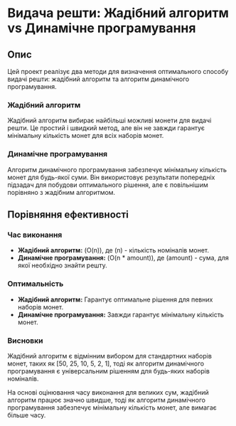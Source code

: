 # Видача решти: Жадібний алгоритм vs Динамічне програмування

## Опис

Цей проект реалізує два методи для визначення оптимального способу видачі решти: жадібний алгоритм та алгоритм динамічного програмування.

### Жадібний алгоритм

Жадібний алгоритм вибирає найбільші можливі монети для видачі решти. Це простий і швидкий метод, але він не завжди гарантує мінімальну кількість монет для всіх наборів монет.

### Динамічне програмування

Алгоритм динамічного програмування забезпечує мінімальну кількість монет для будь-якої суми. Він використовує результати попередніх підзадач для побудови оптимального рішення, але є повільнішим порівняно з жадібним алгоритмом.

## Порівняння ефективності

### Час виконання

- **Жадібний алгоритм:** \(O(n)\), де \(n\) - кількість номіналів монет.
- **Динамічне програмування:** \(O(n * amount)\), де \(amount\) - сума, для якої необхідно знайти решту.

### Оптимальність

- **Жадібний алгоритм:** Гарантує оптимальне рішення для певних наборів монет.
- **Динамічне програмування:** Завжди гарантує мінімальну кількість монет.

### Висновки

Жадібний алгоритм є відмінним вибором для стандартних наборів монет, таких як [50, 25, 10, 5, 2, 1], тоді як алгоритм динамічного програмування є універсальним рішенням для будь-яких наборів номіналів.

На основі оцінювання часу виконання для великих сум, жадібний алгоритм працює значно швидше, тоді як алгоритм динамічного програмування забезпечує мінімальну кількість монет, але вимагає більше часу.
